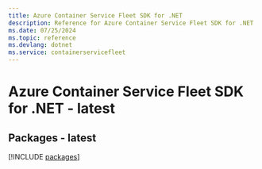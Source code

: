```yaml
---
title: Azure Container Service Fleet SDK for .NET
description: Reference for Azure Container Service Fleet SDK for .NET
ms.date: 07/25/2024
ms.topic: reference
ms.devlang: dotnet
ms.service: containerservicefleet
---
```

# Azure Container Service Fleet SDK for .NET - latest
## Packages - latest
[!INCLUDE [packages](container-service-fleet-index.md)]